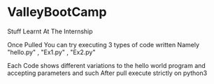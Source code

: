 # ValleyBootCamp
Stuff Learnt At The Internship 

Once Pulled You can try executing 3 types of code written 
Namely "hello.py" , "Ex1.py" , "Ex2.py"

Each Code shows different variations to the hello world program and accepting parameters and such 
After pull execute strictly on python3
